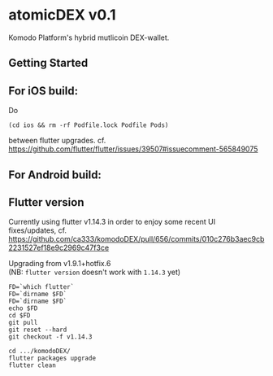 # atomicDEX v0.1

Komodo Platform's hybrid mutlicoin DEX-wallet. 

## Getting Started


## For iOS build:

Do

    (cd ios && rm -rf Podfile.lock Podfile Pods)

between flutter upgrades.
cf. https://github.com/flutter/flutter/issues/39507#issuecomment-565849075

## For Android build:


## Flutter version

Currently using flutter v1.14.3 in order to enjoy some recent UI fixes/updates, cf. https://github.com/ca333/komodoDEX/pull/656/commits/010c276b3aec9cb2231527ef18e9c2969c47f3ce

Upgrading from v1.9.1+hotfix.6  
(NB: `flutter version` doesn't work with `1.14.3` yet)  

    FD=`which flutter`
    FD=`dirname $FD`
    FD=`dirname $FD`
    echo $FD
    cd $FD
    git pull
    git reset --hard
    git checkout -f v1.14.3

    cd .../komodoDEX/
    flutter packages upgrade
    flutter clean
